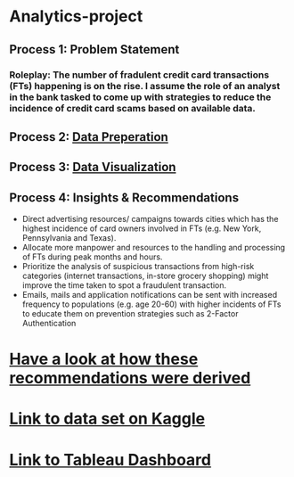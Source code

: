 # Analytics-project
## Process 1: Problem Statement
### Roleplay: The number of fradulent credit card transactions (FTs) happening is on the rise. I assume the role of an analyst in the bank tasked to come up with strategies to reduce the incidence of credit card scams based on available data.
## Process 2: [Data Preperation](/Analytics%20Project.pdf)
## Process 3: [Data Visualization](https://public.tableau.com/app/profile/eugene.f7634/viz/CreditCardFraudProject/Location)
## Process 4: Insights & Recommendations
  * Direct advertising resources/ campaigns towards cities which has the highest incidence of card owners involved in FTs (e.g. New York, Pennsylvania and Texas).
  * Allocate more manpower and resources to the handling and processing of FTs during peak months and hours.
  * Prioritize the analysis of suspicious transactions from high-risk categories (internet transactions, in-store grocery shopping) might improve the time taken to spot a fraudulent transaction.
  * Emails, mails and application notifications can be sent with increased frequency to populations (e.g. age 20-60) with higher incidents of FTs to educate them on prevention strategies such as 2-Factor Authentication
# [Have a look at how these recommendations were derived](/Analytics%20Project.pdf)
# [Link to data set on Kaggle](https://www.kaggle.com/datasets/dermisfit/fraud-transactions-dataset)
# [Link to Tableau Dashboard](https://public.tableau.com/app/profile/eugene.f7634/viz/CreditCardFraudProject/Location)
